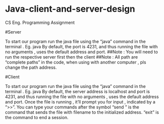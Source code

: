 # Java-client-and-server-design
CS Eng. Programming Assignment 

#Server

To start our program run the java file using the “java” command in the terminal . 
  Eg.    java <file> <port>
By default, the port is 4231, and thus running the file with no arguments , uses the default address and port.
##Note : You will need to run the respective server first then the client 
##Note : All path are “complete paths” in the code, when using with another computer , pls change the path address. 

#Client

To start our program run the java file using the “java” command in the terminal . 
  Eg.    java <file>  <server address> <port>
By default, the server address is localhost and port is 4231, and thus running the file with no arguments , uses the default address and port.
Once the file is running , it’ll prompt you for input , indicated by a “>>”. You can type your commands after the symbol
“send <filename>” is the command that sends the file with filename to the initialized address.
“exit” is the command to end a session. 
